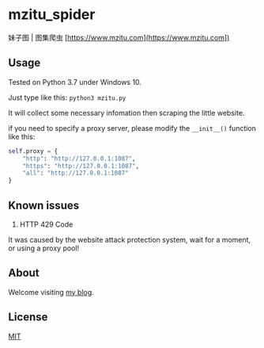 # mzitu_spider
妹子图 | 图集爬虫 [https://www.mzitu.com](https://www.mzitu.com])

## Usage

Tested on Python 3.7 under Windows 10.

Just type like this:
`python3 mzitu.py`

It will collect some necessary infomation then scraping the little website.

if you need to specify a proxy server, please modify the `__init__()` function like this:

```python
self.proxy = {
    "http": "http://127.0.0.1:1087",
    "https": "http://127.0.0.1:1087",
    "all": "http://127.0.0.1:1087"
}
```

## Known issues
1. HTTP 429 Code  

It was caused by the website attack protection system, wait for a moment, or using a proxy pool!

## About
Welcome visiting [my blog](https://dexfire.cn).

## License
[MIT](LICENSE)
